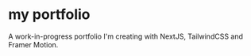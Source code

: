 # my portfolio

A work-in-progress portfolio I'm creating with NextJS, TailwindCSS and Framer Motion.
